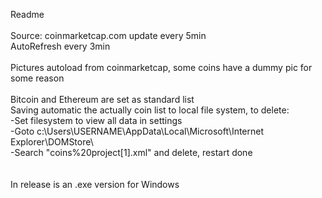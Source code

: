 
<span>Readme</span><br><br>
<a>Source: coinmarketcap.com update every 5min<br>AutoRefresh every 3min<br><br>
Pictures autoload from coinmarketcap, some coins have a dummy pic for some reason<br><br>Bitcoin and Ethereum are set as standard list<br>
Saving automatic the actually coin list to local file system, to delete:    <br>
-Set filesystem to view all data in settings   <br>
-Goto c:\Users\USERNAME\AppData\Local\Microsoft\Internet Explorer\DOMStore\    <br>
-Search "coins%20project[1].xml" and delete, restart done
 <br> <br> <br>
 In release is an .exe version for Windows
